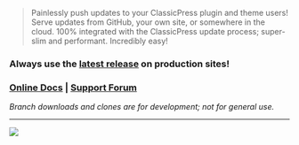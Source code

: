 > Painlessly push updates to your ClassicPress plugin and theme users! Serve updates from GitHub, your own site, or somewhere in the cloud. 100% integrated with the ClassicPress update process; super-slim and performant. Incredibly easy!

### Always use the **[latest release](https://github.com/codepotent/update-manager/releases/latest)** on production sites! 

### [Online Docs](https://codepotent.com/classicpress/plugins/) **|** [Support Forum](https://forums.classicpress.net/c/plugins/plugin-support/67)

_Branch downloads and clones are for development; not for general use._

---

[![](https://static.codepotent.com/images/logotype/code-potent-logotype-wordmark-252x36.png)](https://codepotent.com/classicpress/plugins/)
